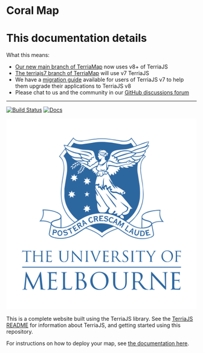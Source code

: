 Coral Map
==========

# This documentation details 
What this means:
- [Our new main branch of TerriaMap](https://github.com/TerriaJS/TerriaMap/tree/main) now uses v8+ of TerriaJS
- [The terriajs7 branch of TerriaMap](https://github.com/TerriaJS/TerriaMap/tree/terriajs7) will use v7 TerriaJS
- We have a [migration guide](https://docs.terria.io/guide/contributing/migration-guide/) available for users of TerriaJS v7 to help them upgrade their applications to TerriaJS v8
- Please chat to us and the community in our [GitHub discussions forum](https://github.com/TerriaJS/terriajs/discussions)

-------------------

[![Build Status](https://github.com/TerriaJS/TerriaMap/actions/workflows/ci.yml/badge.svg?branch=main&event=push)](https://github.com/TerriaJS/TerriaMap/actions/workflows/ci.yml) [![Docs](https://img.shields.io/badge/docs-online-blue.svg)](https://docs.terria.io/)

![Unimelb logo](deployment/unimelb-logo.png "Unimelb logo")

This is a complete website built using the TerriaJS library. See the [TerriaJS README](https://github.com/TerriaJS/TerriaJS) for information about TerriaJS, and getting started using this repository.



For instructions on how to deploy your map, see [the documentation here](doc/deploying/deploying-to-aws.md).
